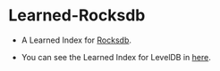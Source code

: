 # Learned-Rocksdb


- A Learned Index for [Rocksdb](https://github.com/facebook/rocksdb).

<!-- - You can see the codes in https://github.com/emperorlu/rocksdb/tree/lk. -->
- You can see the Learned Index for LevelDB in [here](https://github.com/emperorlu/learned-leveldb).
